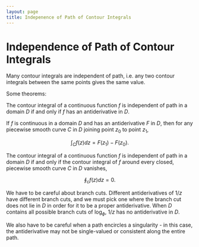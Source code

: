 ```yaml
---
layout: page
title: Indepenence of Path of Contour Integrals
---
```


# Independence of Path of Contour Integrals

Many contour integrals are independent of path, i.e. any two contour integrals between the same points gives the same value.

Some theorems:

The contour integral of a continuous function $f$ is independent of path in a domain $D$ if and only if $f$ has an antiderivative in $D$.

If $f$ is continuous in a domain $D$ and has an antiderivative $F$ in $D$, then for any piecewise smooth curve $C$ in $D$ joining point $z_0$ to point $z_1$,

$$ \int_C f(z) dz = F(z_1) - F(z_0). $$

The contour integral of a continuous function $f$ is independent of path in a domain $D$ if and only if the contour integral of $f$ around every closed, piecewise smooth curve $C$ in $D$ vanishes,

$$ \oint_c f(z) dz = 0. $$

We have to be careful about branch cuts. Different antiderivatives of $1/z$ have different branch cuts, and we must pick one where the branch cut does not lie in $D$ in order for it to be a proper antiderivative. When $D$ contains all possible branch cuts of $\log_\phi$, $1/z$ has no antiderivative in $D$.

We also have to be careful when a path encircles a singularity - in this case, the antiderivative may not be single-valued or consistent along the entire path.
